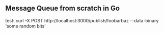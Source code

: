 ## Message Queue from scratch in Go
test: curl -X POST http://localhost:3000/publish/foobarbaz --data-binary 'some random bits'
